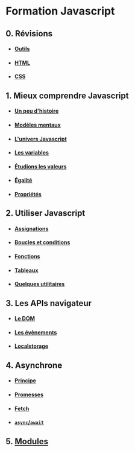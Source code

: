 # Formation Javascript

## 0. Révisions

- #### [Outils](./contenus/chapters/0_reminders/0-0_tools.md)
- #### [HTML](./contenus/chapters/0_reminders/0-1_html.md)
- #### [CSS](./contenus/chapters/0_reminders/0-2_css.md)

## 1. Mieux comprendre Javascript

- #### [Un peu d'histoire](./contenus/chapters/1_mental_models/1-0_history.md)
- #### [Modèles mentaux](./contenus/chapters/1_mental_models/1-1_mental_models.md)
- #### [L'univers Javascript](./contenus/chapters/1_mental_models/1-2_universe.md)
- #### [Les variables](./contenus/chapters/1_mental_models/1-3_variables.md)
- #### [Étudions les valeurs](./contenus/chapters/1_mental_models/1-4_types.md)
- #### [Égalité](./contenus/chapters/1_mental_models/1-5_equality.md)
- #### [Propriétés](./contenus/chapters/1_mental_models/1-6_properties.md)

## 2. Utiliser Javascript

- #### [Assignations](./contenus/chapters/2_syntax/2-1_assignments.md)
- #### [Boucles et conditions](./contenus/chapters/2_syntax/2-2_loops.md)
- #### [Fonctions](./contenus/chapters/2_syntax/2-3_functions.md)
- #### [Tableaux](./contenus/chapters/2_syntax/2-4_arrays.md)
- #### [Quelques utilitaires](./contenus/chapters/2_syntax/2-5_utils.md)

## 3. Les APIs navigateur

- #### [Le DOM](./contenus/chapters/3_browser/3-1_dom.md)
- #### [Les évènements](./contenus/chapters/3_browser/3-2_events.md)
- #### [Localstorage](./contenus/chapters/3_browser/3-3_localstorage.md)

## 4. Asynchrone

- #### [Principe](./contenus/chapters/4_async/4-1_intro.md)
- #### [Promesses](./contenus/chapters/4_async/4-2_promises.md)
- #### [Fetch](./contenus/chapters/4_async/4-3_fetch.md)
- #### [`async`/`await`](./contenus/chapters/4_async/4-4_async_await.md)

## 5. [Modules](./contenus/chapters/5_modules/index.md)
